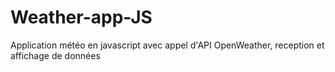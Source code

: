 # Weather-app-JS
Application météo en javascript avec appel d'API OpenWeather, reception et affichage de données
